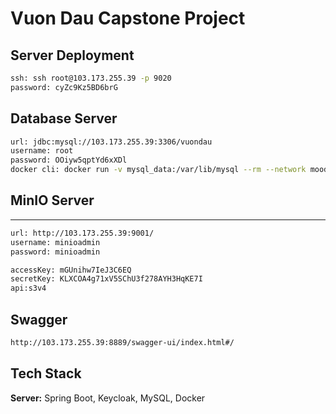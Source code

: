 


# Vuon Dau Capstone Project



## Server Deployment



```bash
ssh: ssh root@103.173.255.39 -p 9020
password: cyZc9Kz5BD6brG
```

## Database Server



```bash
url: jdbc:mysql://103.173.255.39:3306/vuondau
username: root
password: OOiyw5qptYd6xXDl
docker cli: docker run -v mysql_data:/var/lib/mysql --rm --network moodle-network  --name mysql8 -e MYSQL_ROOT_PASSWORD=test -p 3306:3306 -d mysql:8

```
## MinIO Server

****

```bash
url: http://103.173.255.39:9001/
username: minioadmin
password: minioadmin

accessKey: mGUnihw7IeJ3C6EQ
secretKey: KLXCOA4g71xV5SChU3f278AYH3HqKE7I
api:s3v4

```

## Swagger



```bash
http://103.173.255.39:8889/swagger-ui/index.html#/
```

## Tech Stack



**Server:** Spring Boot, Keycloak, MySQL, Docker


